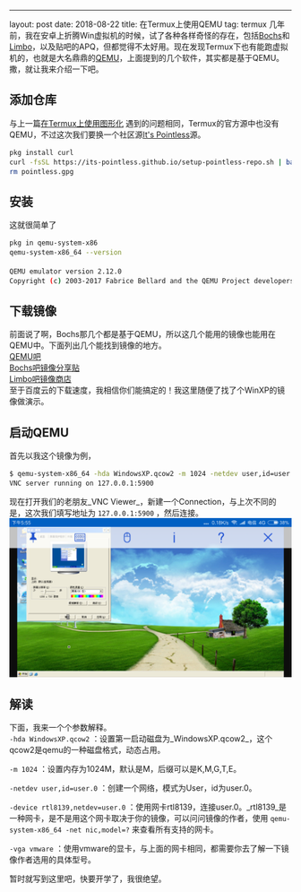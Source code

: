 ---
layout: post
date: 2018-08-22
title: 在Termux上使用QEMU
tag: termux
几年前，我在安卓上折腾Win虚拟机的时候，试了各种各样奇怪的存在，包括[Bochs](https://play.google.com/store/apps/details?id=net.sourceforge.bochs)和[Limbo](https://play.google.com/store/apps/details?id=fr.energycube.android.app.com.limbo.emu.main.armv7)，以及贴吧的APQ，但都觉得不太好用。现在发现Termux下也有能跑虚拟机的，也就是大名鼎鼎的[QEMU](https://github.com/qemu/qemu)，上面提到的几个软件，其实都是基于QEMU。撒，就让我来介绍一下吧。

## 添加仓库

与上一篇[在Termux上使用图形化](https://yadominjinta.github.io/2018/07/30/GUI-on-termux.html)
遇到的问题相同，Termux的官方源中也没有QEMU，不过这次我们要换一个社区源[It's Pointless](https://wiki.termux.com/wiki/Package_Management#By_its-pointless_.28live_the_dream.29:)源。

``` bash
pkg install curl
curl -fsSL https://its-pointless.github.io/setup-pointless-repo.sh | bash
rm pointless.gpg
```
## 安装
这就很简单了
``` bash
pkg in qemu-system-x86
qemu-system-x86_64 --version

QEMU emulator version 2.12.0
Copyright (c) 2003-2017 Fabrice Bellard and the QEMU Project developers

```

## 下载镜像
前面说了啊，Bochs那几个都是基于QEMU，所以这几个能用的镜像也能用在QEMU中。下面列出几个能找到镜像的地方。  
[QEMU吧](https://tieba.baidu.com/f?kw=qemu)  
[Bochs吧镜像分享贴](http://tieba.baidu.com/p/5822419828)  
[Limbo吧镜像商店](https://tieba.baidu.com/p/3256889059)  
至于百度云的下载速度，我相信你们能搞定的！我这里随便了找了个WinXP的镜像做演示。  

## 启动QEMU
首先以我这个镜像为例，
``` bash
$ qemu-system-x86_64 -hda WindowsXP.qcow2 -m 1024 -netdev user,id=user.0 -device rtl8139,netdev=user.0 -vga vmware
VNC server running on 127.0.0.1:5900
```
现在打开我们的老朋友_VNC Viewer_，新建一个Connection，与上次不同的是，这次我们填写地址为 `127.0.0.1:5900` ，然后连接。  
![QEMU1](/assets/img/qemu1.png)

## 解读
下面，我来一个个参数解释。  
 `-hda WindowsXP.qcow2` ：设置第一启动磁盘为_WindowsXP.qcow2_，这个qcow2是qemu的一种磁盘格式，动态占用。  

 `-m 1024` ：设置内存为1024M，默认是M，后缀可以是K,M,G,T,E。  

 `-netdev user,id=user.0` ：创建一个网络，模式为User，id为user.0。  

 `-device rtl8139,netdev=user.0` ：使用网卡rtl8139，连接user.0。_rtl8139_是一种网卡，是不是用这个网卡取决于你的镜像，可以问问镜像的作者，使用 `qemu-system-x86_64 -net nic,model=?` 来查看所有支持的网卡。  

 `-vga vmware` ：使用vmware的显卡，与上面的网卡相同，都需要你去了解一下镜像作者选用的具体型号。  

暂时就写到这里吧，快要开学了，我很绝望。


